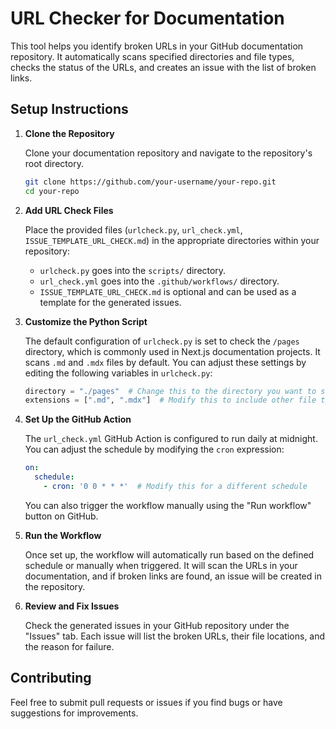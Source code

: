 # URL Checker for Documentation

This tool helps you identify broken URLs in your GitHub documentation repository. It automatically scans specified directories and file types, checks the status of the URLs, and creates an issue with the list of broken links.

## Setup Instructions

1. **Clone the Repository**

   Clone your documentation repository and navigate to the repository's root directory.

   ```bash
   git clone https://github.com/your-username/your-repo.git
   cd your-repo
   ```

2. **Add URL Check Files**

   Place the provided files (`urlcheck.py`, `url_check.yml`, `ISSUE_TEMPLATE_URL_CHECK.md`) in the appropriate directories within your repository:

   - `urlcheck.py` goes into the `scripts/` directory.
   - `url_check.yml` goes into the `.github/workflows/` directory.
   - `ISSUE_TEMPLATE_URL_CHECK.md` is optional and can be used as a template for the generated issues.

3. **Customize the Python Script**

   The default configuration of `urlcheck.py` is set to check the `/pages` directory, which is commonly used in Next.js documentation projects. It scans `.md` and `.mdx` files by default. You can adjust these settings by editing the following variables in `urlcheck.py`:

   ```python
   directory = "./pages"  # Change this to the directory you want to scan
   extensions = [".md", ".mdx"]  # Modify this to include other file types if needed
   ```

4. **Set Up the GitHub Action**

   The `url_check.yml` GitHub Action is configured to run daily at midnight. You can adjust the schedule by modifying the `cron` expression:

   ```yaml
   on:
     schedule:
       - cron: '0 0 * * *'  # Modify this for a different schedule
   ```

   You can also trigger the workflow manually using the "Run workflow" button on GitHub.

5. **Run the Workflow**

   Once set up, the workflow will automatically run based on the defined schedule or manually when triggered. It will scan the URLs in your documentation, and if broken links are found, an issue will be created in the repository.

6. **Review and Fix Issues**

   Check the generated issues in your GitHub repository under the "Issues" tab. Each issue will list the broken URLs, their file locations, and the reason for failure.

## Contributing

Feel free to submit pull requests or issues if you find bugs or have suggestions for improvements.
